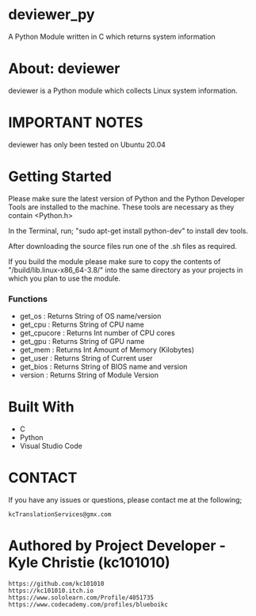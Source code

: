 # deviewer_py
A Python Module written in C which returns system information

# About: deviewer
deviewer is a Python module which collects Linux system information.

# IMPORTANT NOTES
deviewer has only been tested on Ubuntu 20.04

# Getting Started

Please make sure the latest version of Python and the Python Developer Tools are installed to the machine.
These tools are necessary as they contain <Python.h>

In the Terminal, run; "sudo apt-get install python-dev" to install dev tools.

After downloading the source files run one of the .sh files as required.

If you build the module please make sure to copy the contents of "/build/lib.linux-x86_64-3.8/" into the same directory as your projects in which you plan to use the module.

### Functions
- get_os       : Returns String of OS name/version
- get_cpu      : Returns String of CPU name
- get_cpucore  : Returns Int number of CPU cores
- get_gpu      : Returns String of GPU name
- get_mem      : Returns Int Amount of Memory (Kilobytes)
- get_user     : Returns String of Current user
- get_bios     : Returns String of BIOS name and version
- version      : Returns String of Module Version


# Built With

- C
- Python 
- Visual Studio Code

# CONTACT 

If you have any issues or questions, please contact me at the following;

	kcTranslationServices@gmx.com
	

# Authored by Project Developer - Kyle Christie (kc101010) ###

    https://github.com/kc101010
    https://kc101010.itch.io
    https://www.sololearn.com/Profile/4051735
    https://www.codecademy.com/profiles/blueboikc





